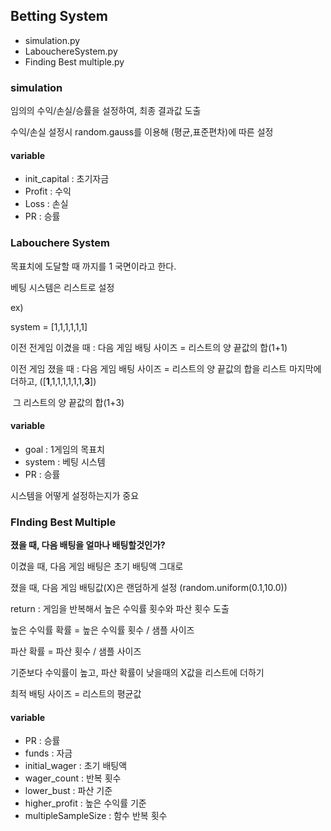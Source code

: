 ## Betting System

- simulation.py
- LabouchereSystem.py
- Finding Best multiple.py



### simulation

임의의 수익/손실/승률을 설정하여, 최종 결과값 도출

수익/손실 설정시 random.gauss를 이용해 (평균,표준편차)에 따른 설정

#### variable

- init_capital : 초기자금
- Profit : 수익
- Loss : 손실
- PR : 승률



### Labouchere System

목표치에 도달할 때 까지를 1 국면이라고 한다.

베팅 시스템은 리스트로 설정 

ex)

system = [1,1,1,1,1,1]

이전 전게임 이겼을 때 : 다음 게임 배팅 사이즈 = 리스트의 양 끝값의 합(1+1)

이전 게임 졌을 때 : 다음 게임 배팅 사이즈 = 리스트의 양 끝값의 합을 리스트 마지막에 더하고, ([**1**,1,1,1,1,1,1,**3**])

​																		그 리스트의 양 끝값의 합(1+3)

#### variable

- goal : 1게임의 목표치
- system : 베팅 시스템
- PR : 승률



시스템을 어떻게 설정하는지가 중요



### FInding Best Multiple

**졌을 때, 다음 배팅을 얼마나 배팅할것인가?**

이겼을 때, 다음 게임 배팅은 초기 배팅액 그대로

졌을 때, 다음 게임 배팅값(X)은 랜덤하게 설정 (random.uniform(0.1,10.0))

return : 게임을 반복해서 높은 수익률 횟수와 파산 횟수 도출

높은 수익률 확률 = 높은 수익률 횟수 / 샘플 사이즈

파산 확률 = 파산 횟수 / 샘플 사이즈

기준보다 수익률이 높고, 파산 확률이 낮을때의 X값을 리스트에 더하기

최적 배팅 사이즈 = 리스트의 평균값



#### variable

- PR : 승률
- funds : 자금
- initial_wager :  초기 배팅액
- wager_count : 반복 횟수
- lower_bust : 파산 기준
- higher_profit : 높은 수익률 기준
-  multipleSampleSize : 함수 반복 횟수


